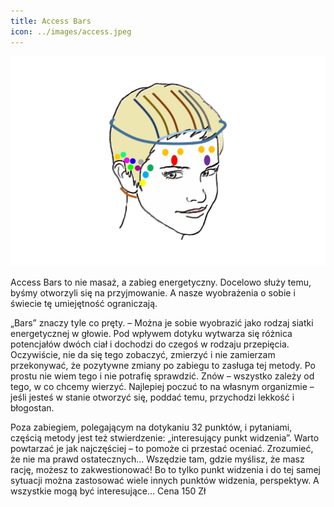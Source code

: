 ```yaml
---
title: Access Bars
icon: ../images/access.jpeg
---
```


![Zdjęcie masażu](../images/access.jpeg)

Access Bars to nie masaż, a zabieg energetyczny. Docelowo służy temu, byśmy otworzyli się na przyjmowanie. A nasze wyobrażenia o sobie i świecie tę umiejętność ograniczają.

„Bars” znaczy tyle co pręty. – Można je sobie wyobrazić jako rodzaj siatki energetycznej w głowie. Pod wpływem dotyku wytwarza się różnica potencjałów dwóch ciał i dochodzi do czegoś w rodzaju przepięcia. Oczywiście, nie da się tego zobaczyć, zmierzyć i nie zamierzam przekonywać, że pozytywne zmiany po zabiegu to zasługa tej metody. Po prostu nie wiem tego i nie potrafię sprawdzić. Znów – wszystko zależy od tego, w co chcemy wierzyć. Najlepiej poczuć to na własnym organizmie – jeśli jesteś w stanie otworzyć się, poddać temu, przychodzi lekkość i błogostan.

Poza zabiegiem, polegającym na dotykaniu 32 punktów, i pytaniami, częścią metody jest też stwierdzenie: „interesujący punkt widzenia”. Warto powtarzać je jak najczęściej – to pomoże ci przestać oceniać. Zrozumieć, że nie ma prawd ostatecznych… Wszędzie tam, gdzie myślisz, że masz rację, możesz to zakwestionować! Bo to tylko punkt widzenia i do tej samej sytuacji można zastosować wiele innych punktów widzenia, perspektyw. A wszystkie mogą być interesujące…
‌Cena 150 Zł
